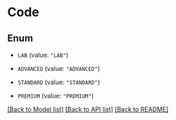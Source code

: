 # Code

## Enum


* `LAB` (value: `"LAB"`)

* `ADVANCED` (value: `"ADVANCED"`)

* `STANDARD` (value: `"STANDARD"`)

* `PREMIUM` (value: `"PREMIUM"`)


[[Back to Model list]](../README.md#documentation-for-models) [[Back to API list]](../README.md#documentation-for-api-endpoints) [[Back to README]](../README.md)


